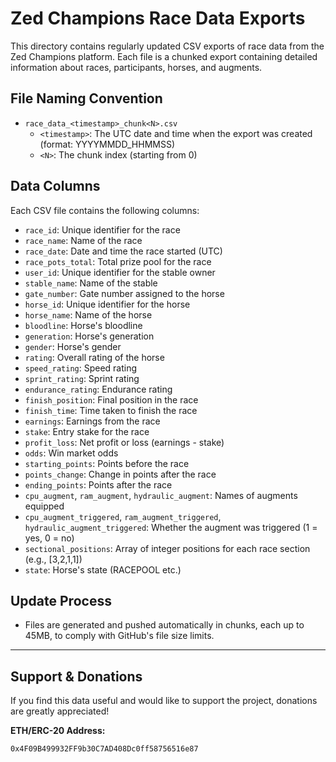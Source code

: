 # Zed Champions Race Data Exports

This directory contains regularly updated CSV exports of race data from the Zed Champions platform. Each file is a chunked export containing detailed information about races, participants, horses, and augments.

## File Naming Convention

- `race_data_<timestamp>_chunk<N>.csv`
  - `<timestamp>`: The UTC date and time when the export was created (format: YYYYMMDD_HHMMSS)
  - `<N>`: The chunk index (starting from 0)

## Data Columns
Each CSV file contains the following columns:

- `race_id`: Unique identifier for the race
- `race_name`: Name of the race
- `race_date`: Date and time the race started (UTC)
- `race_pots_total`: Total prize pool for the race
- `user_id`: Unique identifier for the stable owner
- `stable_name`: Name of the stable
- `gate_number`: Gate number assigned to the horse
- `horse_id`: Unique identifier for the horse
- `horse_name`: Name of the horse
- `bloodline`: Horse's bloodline
- `generation`: Horse's generation
- `gender`: Horse's gender
- `rating`: Overall rating of the horse
- `speed_rating`: Speed rating
- `sprint_rating`: Sprint rating
- `endurance_rating`: Endurance rating
- `finish_position`: Final position in the race
- `finish_time`: Time taken to finish the race
- `earnings`: Earnings from the race
- `stake`: Entry stake for the race
- `profit_loss`: Net profit or loss (earnings - stake)
- `odds`: Win market odds
- `starting_points`: Points before the race
- `points_change`: Change in points after the race
- `ending_points`: Points after the race
- `cpu_augment`, `ram_augment`, `hydraulic_augment`: Names of augments equipped
- `cpu_augment_triggered`, `ram_augment_triggered`, `hydraulic_augment_triggered`: Whether the augment was triggered (1 = yes, 0 = no)
- `sectional_positions`: Array of integer positions for each race section (e.g., [3,2,1,1])
- `state`: Horse's state (RACEPOOL etc.)

## Update Process
- Files are generated and pushed automatically in chunks, each up to 45MB, to comply with GitHub's file size limits.

---

## Support & Donations
If you find this data useful and would like to support the project, donations are greatly appreciated!

**ETH/ERC-20 Address:**
```
0x4F09B499932FF9b30C7AD408Dc0ff58756516e87
```
